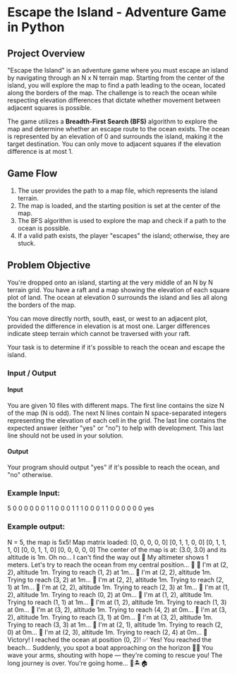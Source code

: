 # Escape the Island - Adventure Game in Python

## Project Overview

"Escape the Island" is an adventure game where you must escape an island by navigating through an N x N terrain map. Starting from the center of the island, you will explore the map to find a path leading to the ocean, located along the borders of the map. The challenge is to reach the ocean while respecting elevation differences that dictate whether movement between adjacent squares is possible.

The game utilizes a **Breadth-First Search (BFS)** algorithm to explore the map and determine whether an escape route to the ocean exists. The ocean is represented by an elevation of 0 and surrounds the island, making it the target destination. You can only move to adjacent squares if the elevation difference is at most 1.

## Game Flow

1. The user provides the path to a map file, which represents the island terrain.
2. The map is loaded, and the starting position is set at the center of the map.
3. The BFS algorithm is used to explore the map and check if a path to the ocean is possible.
4. If a valid path exists, the player "escapes" the island; otherwise, they are stuck.

## Problem Objective

You're dropped onto an island, starting at the very middle of an N by N terrain grid. You have a raft and a map showing the elevation of each square plot of land. The ocean at elevation 0 surrounds the island and lies all along the borders of the map.

You can move directly north, south, east, or west to an adjacent plot, provided the difference in elevation is at most one. Larger differences indicate steep terrain which cannot be traversed with your raft.

Your task is to determine if it's possible to reach the ocean and escape the island.

### Input / Output

#### Input

You are given 10 files with different maps. The first line contains the size N of the map (N is odd). The next N lines contain N space-separated integers representing the elevation of each cell in the grid. The last line contains the expected answer (either "yes" or "no") to help with development. This last line should not be used in your solution.

#### Output

Your program should output "yes" if it's possible to reach the ocean, and "no" otherwise.

### Example Input:
5
0 0 0 0 0
0 1 1 0 0
0 1 1 1 0
0 0 1 1 0
0 0 0 0 0
yes

### Example output:

N = 5, the map is 5x5!
Map matrix loaded:
   [0, 0, 0, 0, 0]
   [0, 1, 1, 0, 0]
   [0, 1, 1, 1, 0]
   [0, 0, 1, 1, 0]
   [0, 0, 0, 0, 0]
The center of the map is at: (3.0, 3.0) and its altitude is 1m.
Oh no... I can't find the way out 🧭 My altimeter shows 1 meters.
Let's try to reach the ocean from my central position... 🌊
🧭 I'm at (2, 2), altitude 1m. Trying to reach (1, 2) at 1m...
🧭 I'm at (2, 2), altitude 1m. Trying to reach (3, 2) at 1m...
🧭 I'm at (2, 2), altitude 1m. Trying to reach (2, 1) at 1m...
🧭 I'm at (2, 2), altitude 1m. Trying to reach (2, 3) at 1m...
🧭 I'm at (1, 2), altitude 1m. Trying to reach (0, 2) at 0m...
🧭 I'm at (1, 2), altitude 1m. Trying to reach (1, 1) at 1m...
🧭 I'm at (1, 2), altitude 1m. Trying to reach (1, 3) at 0m...
🧭 I'm at (3, 2), altitude 1m. Trying to reach (4, 2) at 0m...
🧭 I'm at (3, 2), altitude 1m. Trying to reach (3, 1) at 0m...
🧭 I'm at (3, 2), altitude 1m. Trying to reach (3, 3) at 1m...
🧭 I'm at (2, 1), altitude 1m. Trying to reach (2, 0) at 0m...
🧭 I'm at (2, 3), altitude 1m. Trying to reach (2, 4) at 0m...
🌊 Victory! I reached the ocean at position (0, 2)!
✅ Yes! You reached the beach... Suddenly, you spot a boat approaching on the horizon 🚤✨
You wave your arms, shouting with hope — they're coming to rescue you!
The long journey is over. You're going home... 🌊🏝️🏠
